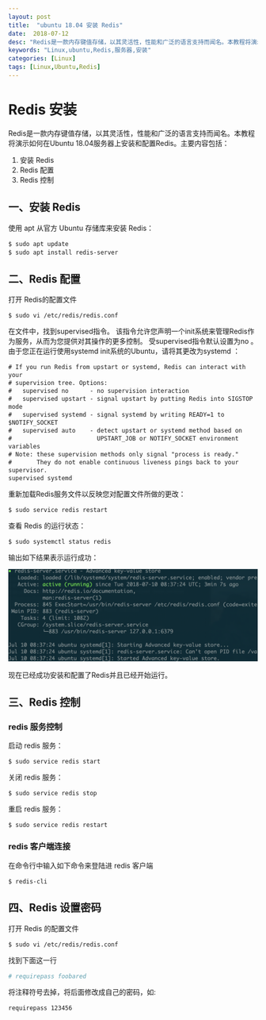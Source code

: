 ```yaml
---
layout: post
title:  "ubuntu 18.04 安装 Redis"
date:  2018-07-12
desc: "Redis是一款内存键值存储，以其灵活性，性能和广泛的语言支持而闻名。本教程将演示如何在Ubuntu 18.04服务器上安装和配置Redis。"
keywords: "Linux,ubuntu,Redis,服务器,安装"
categories: [Linux]
tags: [Linux,Ubuntu,Redis]
---
```

# Redis 安装

Redis是一款内存键值存储，以其灵活性，性能和广泛的语言支持而闻名。本教程将演示如何在Ubuntu 18.04服务器上安装和配置Redis。主要内容包括：

1. 安装 Redis
2. Redis 配置
3. Redis 控制

## 一、安装 Redis

使用 apt 从官方 Ubuntu 存储库来安装 Redis：

```bash
$ sudo apt update
$ sudo apt install redis-server
```

## 二、Redis 配置

打开 Redis的配置文件

```shell
$ sudo vi /etc/redis/redis.conf
```

在文件中，找到supervised指令。 该指令允许您声明一个init系统来管理Redis作为服务，从而为您提供对其操作的更多控制。 受supervised指令默认设置为no 。 由于您正在运行使用systemd init系统的Ubuntu，请将其更改为systemd ：

```shell
# If you run Redis from upstart or systemd, Redis can interact with your
# supervision tree. Options:
#   supervised no      - no supervision interaction
#   supervised upstart - signal upstart by putting Redis into SIGSTOP mode
#   supervised systemd - signal systemd by writing READY=1 to $NOTIFY_SOCKET
#   supervised auto    - detect upstart or systemd method based on
#                        UPSTART_JOB or NOTIFY_SOCKET environment variables
# Note: these supervision methods only signal "process is ready."
#       They do not enable continuous liveness pings back to your supervisor.
supervised systemd
```

重新加载Redis服务文件以反映您对配置文件所做的更改：

```shell
$ sudo service redis restart
```

查看 Redis 的运行状态：

```shell
$ sudo systemctl status redis
```

输出如下结果表示运行成功：

![redis-install-1](/assets/images/2018-07/05-ubuntu-install-redis.png)

现在已经成功安装和配置了Redis并且已经开始运行。

## 三、Redis 控制

### redis 服务控制

启动 redis 服务：

```shell
$ sudo service redis start
```

关闭 redis 服务：

```shell
$ sudo service redis stop
```

重启 redis 服务：

```shell
$ sudo service redis restart
```

### redis 客户端连接

在命令行中输入如下命令来登陆进 redis 客户端

```shell
$ redis-cli
```

## 四、Redis 设置密码

打开 Redis 的配置文件

```shell
$ sudo vi /etc/redis/redis.conf
```

找到下面这一行

```bash
# requirepass foobared 
```

将注释符号去掉，将后面修改成自己的密码，如:

```bash
requirepass 123456
```